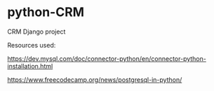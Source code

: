 # python-CRM
CRM Django project


Resources used:

https://dev.mysql.com/doc/connector-python/en/connector-python-installation.html

https://www.freecodecamp.org/news/postgresql-in-python/